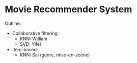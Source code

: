 # Movie Recommender System

Outline:
- Collaborative filtering:
    - KNN: William
    - SVD: Yifei
- Item-based:
    - KNN: Sai (genre, mise-en-scéne)